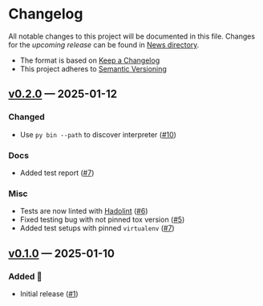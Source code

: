 # Changelog

All notable changes to this project will be documented in this file. Changes for the *upcoming release* can be found in [News directory](https://github.com/makukha/tox-multipython/tree/main/src/NEWS.d).

* The format is based on [Keep a Changelog](https://keepachangelog.com/en/1.0.0/)
* This project adheres to [Semantic Versioning](https://semver.org/spec/v2.0.0.html)

<!-- towncrier release notes start -->

## [v0.2.0](https://github.com/makukha/tox-multipython/releases/tag/v0.2.0) — 2025-01-12

### Changed

- Use `py bin --path` to discover interpreter ([#10](https://github.com/makukha/tox-multipython/issues/10))

### Docs

- Added test report ([#7](https://github.com/makukha/tox-multipython/issues/7))

### Misc

- Tests are now linted with [Hadolint](https://github.com/hadolint/hadolint) ([#6](https://github.com/makukha/tox-multipython/issues/6))
- Fixed testing bug with not pinned tox version ([#5](https://github.com/makukha/tox-multipython/issues/5))
- Added test setups with pinned `virtualenv` ([#7](https://github.com/makukha/tox-multipython/issues/7))


## [v0.1.0](https://github.com/makukha/tox-multipython/releases/tag/v0.1.0) — 2025-01-10

### Added 🌿

- Initial release ([#1](https://github.com/makukha/tox-multipython/issues/1))
